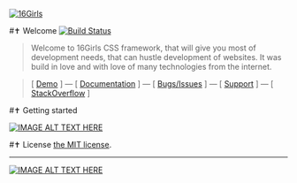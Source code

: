 [![16Girls](https://raw.github.com/nulllogic/16girls/gh-pages/_tmp/16girls_underlogo.gif)](http://nulllogic.github.io/16girls/) 

#✝ Welcome [![Build Status](https://api.travis-ci.org/nulllogic/16girls.png)](https://travis-ci.org/nulllogic/16girls)

> Welcome to 16Girls CSS framework, that will give you most of development needs, that can hustle development of websites. It was build in love and with love of many technologies from the internet. 

> [ [Demo](http://nulllogic.github.io/16girls/) ] — [ [Documentation](http://nulllogic.github.io/16girls/docs) ] — [ [Bugs/Issues](https://github.com/nulllogic/16girls/issues) ] — [ [Support](https://nulllogic.desk.com/customer/portal/articles/1408617-16girls-framework) ] — [ [StackOverflow](http://stackoverflow.com/questions/tagged/16girls) ]


#✝ Getting started

[![IMAGE ALT TEXT HERE](http://img.youtube.com/vi/YOUTUBE_VIDEO_ID_HERE/0.jpg)](https://vimeo.com/83573522)

#✝ License
[the MIT license](LICENSE).

* * *

[![IMAGE ALT TEXT HERE](http://www.nulllogic.net/_tmp/logo.gif)](http://www.nulllogic.net)
